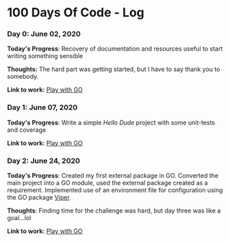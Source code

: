 # 100 Days Of Code - Log

### Day 0: June 02, 2020

**Today's Progress**: Recovery of documentation and resources useful to start writing something sensible

**Thoughts:** The hard part was getting started, but I have to say thank you to somebody.

**Link to work:** [Play with GO](https://github.com/Androide79/play-with-go)

### Day 1: June 07, 2020

**Today's Progress**: Write a simple *Hello Dude* project with some unit-tests and coverage

**Link to work:** [Play with GO](https://github.com/Androide79/play-with-go)

### Day 2: June 24, 2020

**Today's Progress**: Created my first external package in GO. Converted the main project into a GO module, used the external package created as a requirement. Implemented use of an environment file for configuration using the GO package [Viper](https://github.com/spf13/viper).

**Thoughts**: Finding time for the challenge was hard, but day three was like a goal...lol

**Link to work:** [Play with GO](https://github.com/Androide79/play-with-go)
